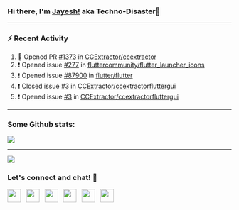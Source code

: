 ### Hi there, I'm [Jayesh!](https://technodisaster.wtf) aka Techno-Disaster👋


---

### :zap: Recent Activity

<!--START_SECTION:activity-->
1. 💪 Opened PR [#1373](https://github.com//CCExtractor/ccextractor/pull/1373) in [CCExtractor/ccextractor](https://github.com//CCExtractor/ccextractor)
2. ❗️ Opened issue [#277](https://github.com//fluttercommunity/flutter_launcher_icons/issues/277) in [fluttercommunity/flutter_launcher_icons](https://github.com//fluttercommunity/flutter_launcher_icons)
3. ❗️ Opened issue [#87900](https://github.com//flutter/flutter/issues/87900) in [flutter/flutter](https://github.com//flutter/flutter)
4. ❗️ Closed issue [#3](https://github.com//CCExtractor/ccextractorfluttergui/issues/3) in [CCExtractor/ccextractorfluttergui](https://github.com//CCExtractor/ccextractorfluttergui)
5. ❗️ Opened issue [#3](https://github.com//CCExtractor/ccextractorfluttergui/issues/3) in [CCExtractor/ccextractorfluttergui](https://github.com//CCExtractor/ccextractorfluttergui)
<!--END_SECTION:activity-->

---

### Some Github stats:

<a href="https://github.com/anuraghazra/github-readme-stats">
  <img align="center" src="https://github-readme-stats.vercel.app/api?username=Techno-Disaster&include_all_commits=false&count_private=true&show_icons=true&icon_color=f3437a&bg_color=30,f2ffe6,e6ffff" />
</a>

---

![](https://komarev.com/ghpvc/?username=Techno-Disaster)


### Let's connect and chat! :incoming_envelope:

<p>
 <a href="https://gitlab.com/Techno-Disaster"><img height="30" src="https://img.shields.io/badge/gitlab-FCA121.svg??&style=for-the-badge&logo=gitlab"></a>&nbsp;&nbsp;
<a href="https://twitter.com/techno_disaster"><img height="30" src="https://img.shields.io/badge/twitter-%231DA1F2.svg?&style=for-the-badge&logo=twitter&logoColor=white"></a>&nbsp;&nbsp;
<a href="https://www.instagram.com/techno_disaster"><img height="30" src="https://img.shields.io/badge/instagram-C13584.svg?&style=for-the-badge&logo=instagram&logoColor=white"></a>&nbsp;&nbsp;
<a href="mailto:nirvejayesh@gmail.com"><img height="30" src="https://img.shields.io/badge/gmail-c14438?&style=for-the-badge&logo=gmail&logoColor=white"></a>&nbsp;&nbsp;
<a href="https://t.me/techno_disaster"><img height="30" src="https://img.shields.io/badge/telegram-blue?&style=for-the-badge&logo=telegram&logoColor=white" /></a>&nbsp;&nbsp;
<a href="https://www.linkedin.com/in/techno-disaster/"><img height="30" src="https://img.shields.io/badge/linkedin-blue.svg?&style=for-the-badge&logo=linkedin&logoColor=white"></a>&nbsp;&nbsp;

</p>
